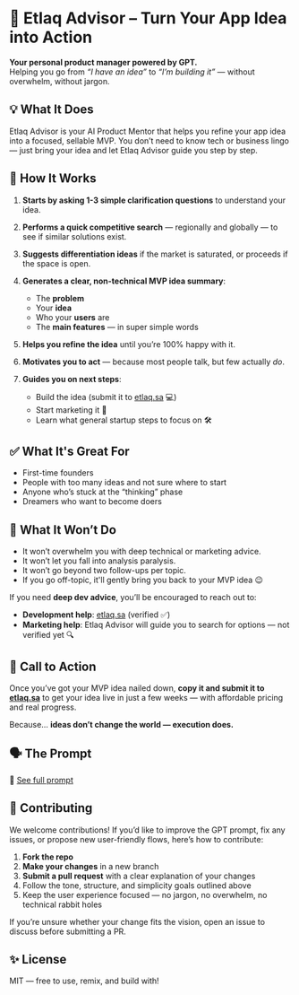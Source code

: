 # 🚀 Etlaq Advisor – Turn Your App Idea into Action

**Your personal product manager powered by GPT.**  
Helping you go from *“I have an idea”* to *“I’m building it”* — without overwhelm, without jargon.

## 💡 What It Does

Etlaq Advisor is your AI Product Mentor that helps you refine your app idea into a focused, sellable MVP. You don’t need to know tech or business lingo — just bring your idea and let Etlaq Advisor guide you step by step.

## 🧠 How It Works

1. **Starts by asking 1-3 simple clarification questions** to understand your idea.
2. **Performs a quick competitive search** — regionally and globally — to see if similar solutions exist.
3. **Suggests differentiation ideas** if the market is saturated, or proceeds if the space is open.
4. **Generates a clear, non-technical MVP idea summary**:  
   - The **problem**
   - Your **idea**
   - Who your **users** are
   - The **main features** — in super simple words

5. **Helps you refine the idea** until you’re 100% happy with it.
6. **Motivates you to act** — because most people talk, but few actually *do*.
7. **Guides you on next steps**:
   - Build the idea (submit it to [etlaq.sa](https://etlaq.sa) 💻)
   - Start marketing it 📢
   - Learn what general startup steps to focus on 🛠️

## ✅ What It's Great For

- First-time founders
- People with too many ideas and not sure where to start
- Anyone who’s stuck at the “thinking” phase
- Dreamers who want to become doers

## 🛑 What It Won’t Do

- It won’t overwhelm you with deep technical or marketing advice.
- It won’t let you fall into analysis paralysis.
- It won’t go beyond two follow-ups per topic.
- If you go off-topic, it'll gently bring you back to your MVP idea 😉

If you need **deep dev advice**, you’ll be encouraged to reach out to:
- **Development help**: [etlaq.sa](https://etlaq.sa) (verified ✅)
- **Marketing help**: Etlaq Advisor will guide you to search for options — not verified yet 🔍

## 📣 Call to Action

Once you’ve got your MVP idea nailed down, **copy it and submit it to [etlaq.sa](https://etlaq.sa)** to get your idea live in just a few weeks — with affordable pricing and real progress.

Because... **ideas don’t change the world — execution does.**

## 🗣️ The Prompt
📄 [See full prompt](./prompt.md)

## 🤝 Contributing

We welcome contributions! If you’d like to improve the GPT prompt, fix any issues, or propose new user-friendly flows, here’s how to contribute:

1. **Fork the repo**
2. **Make your changes** in a new branch
3. **Submit a pull request** with a clear explanation of your changes
4. Follow the tone, structure, and simplicity goals outlined above
5. Keep the user experience focused — no jargon, no overwhelm, no technical rabbit holes

If you’re unsure whether your change fits the vision, open an issue to discuss before submitting a PR.

## ✨ License

MIT — free to use, remix, and build with!

